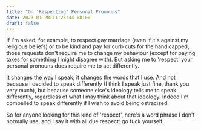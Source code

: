```yaml
---
title: "On 'Respecting' Personal Pronouns"
date: 2023-01-20T11:25:44-08:00
draft: false
---
```



If I'm asked, for example, to respect gay marriage (even if it's
against my religious beliefs) or to be kind and pay for curb cuts for
the handicapped, those requests don't require me to change my
behaviour (except for paying taxes for something I might disagree
with). But asking me to 'respect' your personal pronouns does require
me to act differently.

It changes the way I speak; it changes the words that I use. And not
because I decided to speak differently (I think I speak just fine,
thank you very much), but because someone else's ideology tells me to
speak differently, regardless of what I may think about that
ideology. Indeed I'm compelled to speak differently if I wish to
avoid being ostracized.

So for anyone looking for this kind of 'respect', here's a word
phrase I don't normally use, and I say it with all due respect: go
fuck yourself.
